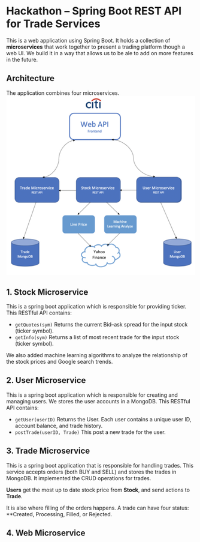 # Hackathon – Spring Boot REST API for Trade Services 

This is a web application using Spring Boot. It holds a collection of **microservices** that work together to present a trading platform though a web UI. We build it in a way that allows us to be ale to add on more features in the future. 

## Architecture
The application combines four microservices. 
![architecture](/doc/arch.png)

## 1. Stock Microservice
This is a spring boot application which is responsible for providing ticker. 
This RESTful API contains:
* ``getQuotes(sym)``
Returns the current Bid–ask spread for the input stock (ticker symbol).
* ``getInfo(sym)``
Returns a list of most recent trade for the input stock (ticker symbol).

We also added machine learning algorithms to analyze the relationship of the stock prices and Google search trends.


## 2. User Microservice
This is a spring boot application which is responsible for creating and managing users. We stores the user accounts in a MongoDB.
This RESTful API contains:

* ``getUser(userID)``
Returns the User. Each user contains a unique user ID, account balance, and trade history.
* ``postTrade(userID, Trade)``
This post a new trade for the user. 


## 3. Trade Microservice
This is a spring boot application that is responsible for handling trades. This service accepts orders (both BUY and SELL) and stores the trades in MongoDB. It implemented the CRUD operations for trades. 

**Users** get the most up to date stock price from **Stock**, and send actions to **Trade**. 

It is also where filling of the orders happens. A trade can have four status: **Created, Processing, Filled, or Rejected. 


## 4. Web Microservice
